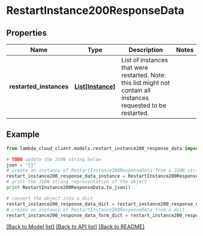 # RestartInstance200ResponseData


## Properties
Name | Type | Description | Notes
------------ | ------------- | ------------- | -------------
**restarted_instances** | [**List[Instance]**](Instance.md) | List of instances that were restarted. Note: this list might not contain all instances requested to be restarted. | 

## Example

```python
from lambda_cloud_client.models.restart_instance200_response_data import RestartInstance200ResponseData

# TODO update the JSON string below
json = "{}"
# create an instance of RestartInstance200ResponseData from a JSON string
restart_instance200_response_data_instance = RestartInstance200ResponseData.from_json(json)
# print the JSON string representation of the object
print RestartInstance200ResponseData.to_json()

# convert the object into a dict
restart_instance200_response_data_dict = restart_instance200_response_data_instance.to_dict()
# create an instance of RestartInstance200ResponseData from a dict
restart_instance200_response_data_form_dict = restart_instance200_response_data.from_dict(restart_instance200_response_data_dict)
```
[[Back to Model list]](../README.md#documentation-for-models) [[Back to API list]](../README.md#documentation-for-api-endpoints) [[Back to README]](../README.md)


